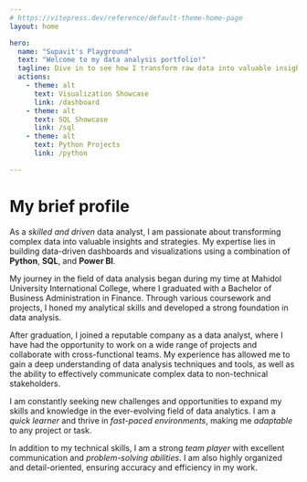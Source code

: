 ```yaml
---
# https://vitepress.dev/reference/default-theme-home-page
layout: home

hero:
  name: "Supavit's Playground"
  text: "Welcome to my data analysis portfolio!"
  tagline: Dive in to see how I transform raw data into valuable insights through visualization and modeling.
  actions:
    - theme: alt
      text: Visualization Showcase
      link: /dashboard
    - theme: alt
      text: SQL Showcase
      link: /sql
    - theme: alt
      text: Python Projects
      link: /python

---
```

# My brief profile

As a _skilled and driven_ data analyst, I am passionate about transforming complex data into valuable insights and strategies. My expertise lies in building data-driven dashboards and visualizations using a combination of **Python**, **SQL**, and **Power BI**.

My journey in the field of data analysis began during my time at Mahidol University International College, where I graduated with a Bachelor of Business Administration in Finance. Through various coursework and projects, I honed my analytical skills and developed a strong foundation in data analysis.

After graduation, I joined a reputable company as a data analyst, where I have had the opportunity to work on a wide range of projects and collaborate with cross-functional teams. My experience has allowed me to gain a deep understanding of data analysis techniques and tools, as well as the ability to effectively communicate complex data to non-technical stakeholders.

I am constantly seeking new challenges and opportunities to expand my skills and knowledge in the ever-evolving field of data analytics. I am a _quick learner_ and thrive in _fast-paced environments_, making me _adaptable_ to any project or task.

In addition to my technical skills, I am a strong _team player_ with excellent communication and _problem-solving abilities_. I am also highly organized and detail-oriented, ensuring accuracy and efficiency in my work.
